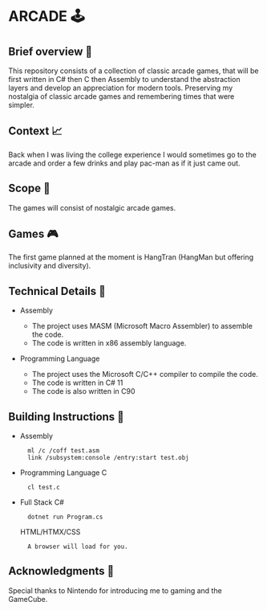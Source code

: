 # ARCADE :joystick:

## Brief overview :memo:

This repository consists of a collection of classic arcade games, that will be first written in C# then C then Assembly to understand the abstraction layers and develop an appreciation for modern tools. Preserving my nostalgia of classic arcade games and remembering times that were simpler. 

## Context :chart_with_upwards_trend:

Back when I was living the college experience I would sometimes go to the arcade and order a few drinks and play pac-man as if it just came out. 

## Scope :telescope:

The games will consist of nostalgic arcade games. 

## Games :video_game:

The first game planned at the moment is HangTran (HangMan but offering inclusivity and diversity).

## Technical Details :wrench:

- Assembly
  - The project uses MASM (Microsoft Macro Assembler) to assemble the code.
  - The code is written in x86 assembly language.
  
- Programming Language
  - The project uses the Microsoft C/C++ compiler to compile the code.
  - The code is written in C# 11
  - The code is also written in C90

## Building Instructions :hammer:

- Assembly
  ```
    ml /c /coff test.asm
    link /subsystem:console /entry:start test.obj
  ```
- Programming Language
  C
  ```
    cl test.c
  ```
- Full Stack
  C#
  ```
    dotnet run Program.cs
  ```
  HTML/HTMX/CSS
  ```
    A browser will load for you.
  ```

## Acknowledgments :clap:

Special thanks to Nintendo for introducing me to gaming and the GameCube. 
